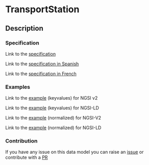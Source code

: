 # TransportStation

## Description 
### Specification

Link to the [specification](https://github.com/smart-data-models/dataModel.Transportation/blob/master/TransportStation/doc/spec.md)

Link to the [specification in Spanish](https://github.com/smart-data-models/dataModel.Transportation/blob/master/TransportStation/doc/spec_ES.md)

Link to the [specification in French](https://github.com/smart-data-models/dataModel.Transportation/blob/master/TransportStation/doc/spec_FR.md)
### Examples

Link to the [example](https://smart-data-models.github.io/dataModel.Transportation/TransportStation/examples/example.json) (keyvalues) for NGSI v2

Link to the [example](https://smart-data-models.github.io/dataModel.Transportation/TransportStation/examples/example.jsonld) (keyvalues) for NGSI-LD

Link to the [example](https://smart-data-models.github.io/dataModel.Transportation/TransportStation/examples/example-normalized.json) (normalized) for NGSI-V2

Link to the [example](https://smart-data-models.github.io/dataModel.Transportation/TransportStation/examples/example-normalized.jsonld) (normalized) for NGSI-LD
### Contribution

 If you have any issue on this data model you can raise an [issue](https://github.com/smart-data-models/dataModel.Transportation/issues)  or contribute with a [PR](https://github.com/smart-data-models/dataModel.Transportation/pulls)